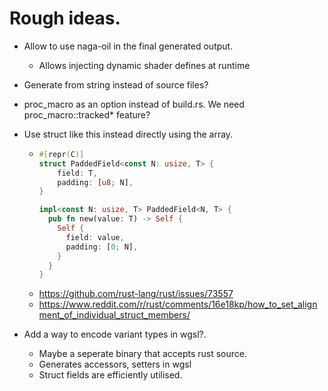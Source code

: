 # Rough ideas. 

* Allow to use naga-oil in the final generated output.
  * Allows injecting dynamic shader defines at runtime
* Generate from string instead of source files?
* proc_macro as an option instead of build.rs. We need proc_macro::tracked* feature?

* Use struct like this instead directly using the array.
  * ```rust
    #[repr(C)]
    struct PaddedField<const N: usize, T> {
        field: T,
        padding: [u8; N],
    }

    impl<const N: usize, T> PaddedField<N, T> {
      pub fn new(value: T) -> Self {
        Self {
          field: value,
          padding: [0; N],
        }
      }
    }
    ```

  - https://github.com/rust-lang/rust/issues/73557
  - https://www.reddit.com/r/rust/comments/16e18kp/how_to_set_alignment_of_individual_struct_members/

* Add a way to encode variant types in wgsl?. 
  * Maybe a seperate binary that accepts rust source. 
  * Generates accessors, setters in wgsl
  * Struct fields are efficiently utilised.
